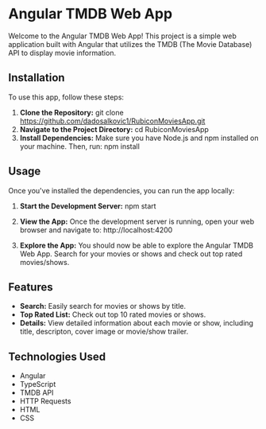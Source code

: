 # Angular TMDB Web App

Welcome to the Angular TMDB Web App! This project is a simple web application built with Angular that utilizes the TMDB (The Movie Database) API to display movie information.

## Installation

To use this app, follow these steps:

1. **Clone the Repository:**
git clone https://github.com/dadosalkovic1/RubiconMoviesApp.git
2. **Navigate to the Project Directory:**
cd RubiconMoviesApp
3. **Install Dependencies:**
Make sure you have Node.js and npm installed on your machine. Then, run:
npm install



## Usage

Once you've installed the dependencies, you can run the app locally:

1. **Start the Development Server:**
npm start


2. **View the App:**
Once the development server is running, open your web browser and navigate to:
http://localhost:4200




3. **Explore the App:**
You should now be able to explore the Angular TMDB Web App. Search for your movies or shows and check out top rated movies/shows.

## Features

- **Search:** Easily search for movies or shows by title.
- **Top Rated List:** Check out top 10 rated movies or shows.
- **Details:** View detailed information about each movie or show, including title, descripton, cover image or movie/show trailer.

## Technologies Used

- Angular
- TypeScript
- TMDB API
- HTTP Requests
- HTML
- CSS

